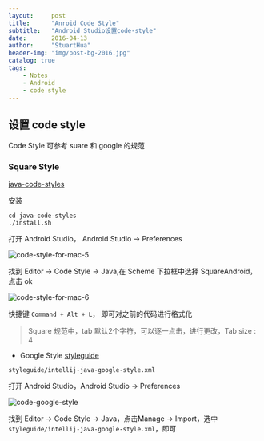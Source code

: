 ```yaml
---
layout:     post
title:      "Anroid Code Style"
subtitle:   "Android Studio设置code-style"
date:       2016-04-13
author:     "StuartHua"
header-img: "img/post-bg-2016.jpg"
catalog: true
tags:
    - Notes
    - Android
    - code style
---
```


## 设置 code style

Code Style 可参考 suare 和 google 的规范

### Square Style

[java-code-styles](https://github.com/square/java-code-styles)

安装

```
cd java-code-styles
./install.sh
```

打开 Android Studio， Android Studio -> Preferences

![code-style-for-mac-5](http://7o50rs.com1.z0.glb.clouddn.com/2017-04-18-code-style-for-mac-5.png)

找到 Editor -> Code Style -> Java,在 Scheme 下拉框中选择 SquareAndroid，点击 ok

![code-style-for-mac-6](http://7o50rs.com1.z0.glb.clouddn.com/2017-04-18-code-style-for-mac-6.png)

快捷键 `Command + Alt + L`， 即可对之前的代码进行格式化

>Square 规范中，tab 默认2个字符，可以逐一点击，进行更改，Tab size : 4

* Google Style [styleguide](https://github.com/google/styleguide)

```
styleguide/intellij-java-google-style.xml
```

打开 Android Studio，Android Studio -> Preferences

![code-google-style](http://7o50rs.com1.z0.glb.clouddn.com/2017-04-18-code-google-style.png)

找到 Editor -> Code Style -> Java，点击Manage -> Import，选中 `styleguide/intellij-java-google-style.xml`，即可







